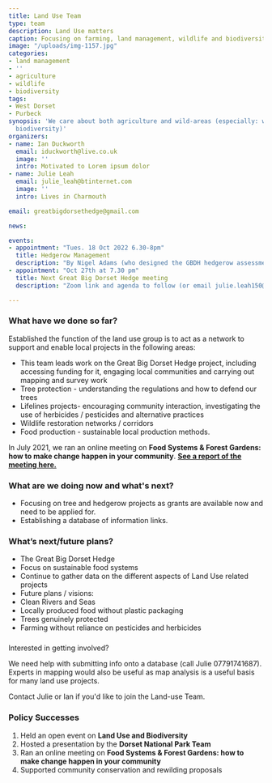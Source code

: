 ```yaml
---
title: Land Use Team
type: team
description: Land Use matters
caption: Focusing on farming, land management, wildlife and biodiversity
image: "/uploads/img-1157.jpg"
categories:
- land management
- ''
- agriculture
- wildlife
- biodiversity
tags:
- West Dorset
- Purbeck
synopsis: 'We care about both agriculture and wild-areas (especially: wildlife and
  biodiversity)'
organizers:
- name: Ian Duckworth
  email: iduckworth@live.co.uk
  image: ''
  intro: Motivated to Lorem ipsum dolor
- name: Julie Leah
  email: julie_leah@btinternet.com
  image: ''
  intro: Lives in Charmouth

email: greatbigdorsethedge@gmail.com

news:

events:
- appointment: "Tues. 18 Oct 2022 6.30-8pm"
  title: Hedgerow Management
  description: "By Nigel Adams (who designed the GBDH hedgerow assessment tool). Hosted by CPRE Hampshire ~ Book your tickets on Eventbrite."
- appointment: "Oct 27th at 7.30 pm"
  title: Next Great Big Dorset Hedge meeting
  description: "Zoom link and agenda to follow (or email julie.leah150@gmail.com)"

---
```

### What have we done so far?

Established the function of the land use group is to act as a network to support and enable local projects in the following areas:

* This team leads work on the Great Big Dorset Hedge project, including accessing funding for it, engaging local communities and carrying out mapping and survey work
* Tree protection - understanding the regulations and how to defend our trees
* Lifelines projects- encouraging community interaction, investigating the use of herbicides / pesticides and alternative practices
* Wildlife restoration networks / corridors
* Food production - sustainable local production methods.

In July 2021, we ran an online meeting on **Food Systems & Forest Gardens: how to make change happen in your community**. [**See a report of the meeting here.**](https://www.dorsetcan.org/uploads/1/3/9/6/13969833/meeting_report_8.7.21.pdf)

### What are we doing now and what's next?

* Focusing on tree and hedgerow projects as grants are available now and need to be applied for.
* Establishing a database of information links.

### **What’s next/future plans?**

* The Great Big Dorset Hedge
* Focus on sustainable food systems
* Continue to gather data on the different aspects of Land Use related projects
* Future plans / visions:
* Clean Rivers and Seas
* Locally produced food without plastic packaging
* Trees genuinely protected
* Farming without reliance on pesticides and herbicides

###

Interested in getting involved?

We need help with submitting info onto a database (call Julie 07791741687).
Experts in mapping would also be useful as map analysis is a useful basis for many land use projects.​

Contact Julie or Ian if you'd like to join the Land-use Team.

### Policy Successes

1. Held an open event on **Land Use and Biodiversity**
2. Hosted a presentation by the **Dorset National Park Team**
3. Ran an online meeting on **Food Systems & Forest Gardens: how to make change happen in your community**
4. Supported community conservation and rewilding proposals

>
